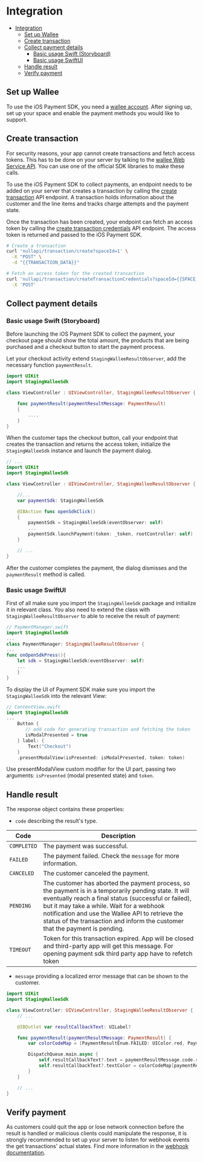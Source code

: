 # Integration

- [Integration](#integration)
  - [Set up Wallee](#set-up-wallee)
  - [Create transaction](#create-transaction)
  - [Collect payment details](#collect-payment-details)
    - [Basic usage Swift (Storyboard)](#basic-usage-swift-storyboard)
    - [Basic usage SwiftUI](#basic-usage-swiftui)
  - [Handle result](#handle-result)
  - [Verify payment](#verify-payment)

## Set up Wallee

To use the iOS Payment SDK, you need a [wallee account](null). After signing up, set up your space and enable the payment methods you would like to support.

## Create transaction

For security reasons, your app cannot create transactions and fetch access tokens. This has to be done on your server by talking to the [wallee Web Service API](nullen-us/doc/api/web-service). You can use one of the official SDK libraries to make these calls.

To use the iOS Payment SDK to collect payments, an endpoint needs to be added on your server that creates a transaction by calling the [create transaction](nulldoc/api/web-service#transaction-service--create) API endpoint. A transaction holds information about the customer and the line items and tracks charge attempts and the payment state.

Once the transaction has been created, your endpoint can fetch an access token by calling the [create transaction credentials](nulldoc/api/web-service#transaction-service--create-transaction-credentials) API endpoint. The access token is returned and passed to the iOS Payment SDK.

```bash
# Create a transaction
curl 'nullapi/transaction/create?spaceId=1' \
  -X "POST" \
  -d "{{TRANSACTION_DATA}}"

# Fetch an access token for the created transaction
curl 'nullapi/transaction/createTransactionCredentials?spaceId={{SPACE_ID}}&id={{TRANSACTION_ID}}' \
  -X 'POST'
```

## Collect payment details

### Basic usage Swift (Storyboard)

Before launching the iOS Payment SDK to collect the payment, your checkout page should show the total amount, the products that are being purchased and a checkout button to start the payment process.

Let your checkout activity extend `StagingWalleeResultObserver`, add the necessary function `paymentResult`.

```swift
import UIKit
import StagingWalleeSdk

class ViewController : UIViewController, StagingWalleeResultObserver {

    func paymentResult(paymentResultMessage: PaymentResult)
    {
        ....
    }
}
```

When the customer taps the checkout button, call your endpoint that creates the transaction and returns the access token, initialize the `StagingWalleeSdk` instance and launch the payment dialog.

```swift
// ...
import UIKit
import StagingWalleeSdk

class ViewController : UIViewController, StagingWalleeResultObserver {

    //...
    var paymentSdk: StagingWalleeSdk

    @IBAction func openSdkClick()
    {
        paymentSdk = StagingWalleeSdk(eventObserver: self)
        ...
        paymentSdk.launchPayment(token: _token, rootController: self)
    }

    // ...
}
```

After the customer completes the payment, the dialog dismisses and the `paymentResult` method is called.

### Basic usage SwiftUI

First of all make sure you import the `StagingWalleeSdk` package and initialize it in relevant class. You also need to extend the class with `StagingWalleeResultObserver` to able to receive the result of payment:

```swift
// PaymentManager.swift
import StagingWalleeSdk
...
class PaymentManager: StagingWalleeResultObserver {
...
func onOpenSdkPress(){
    let sdk = StagingWalleeSdk(eventObserver: self)
    ...
    }
}
```

To display the UI of Payment SDK make sure you import the `StagingWalleeSdk` into the relevant View:

```swift
// ContentView.swift
import StagingWalleeSdk
...
    Button {
       // add code for generating transaction and fetching the token
       isModalPresented = true
    } label: {
        Text("Checkout")
    }
    .presentModalView(isPresented: isModalPresented, token: token)
```

Use presentModalView custom modifier for the UI part, passing two arguments: `isPresented` (modal presented state) and `token`.

## Handle result

The response object contains these properties:

- `code` describing the result's type.

| Code | Description |
| --- | --- |
| `COMPLETED` | The payment was successful. |
| `FAILED` | The payment failed. Check the `message` for more information. |
| `CANCELED` | The customer canceled the payment. |
| `PENDING` | The customer has aborted the payment process, so the payment is in a temporarily pending state. It will eventually reach a final status (successful or failed), but it may take a while. Wait for a webhook notification and use the Wallee API to retrieve the status of the transaction and inform the customer that the payment is pending. |
| `TIMEOUT` | Token for this transaction expired. App will be closed and third-party app will get this message. For opening payment sdk third party app have to refetch token |

- `message` providing a localized error message that can be shown to the customer.

```swift
import UIKit
import StagingWalleeSdk

class ViewController: UIViewController, StagingWalleeResultObserver {
    // ...

    @IBOutlet var resultCallbackText: UILabel?

    func paymentResult(paymentResultMessage: PaymentResult) {
        var colorCodeMap = [PaymentResultEnum.FAILED: UIColor.red, PaymentResultEnum.COMPLETED: UIColor.green, PaymentResultEnum.CANCELED: UIColor.orange]

        DispatchQueue.main.async {
            self.resultCallbackText?.text = paymentResultMessage.code.rawValue
            self.resultCallbackText?.textColor = colorCodeMap[paymentResultMessage.code];
        }
    }

    // ...
}
```

## Verify payment

As customers could quit the app or lose network connection before the result is handled or malicious clients could manipulate the response, it is strongly recommended to set up your server to listen for webhook events the get transactions' actual states. Find more information in the [webhook documentation](nullen-us/doc/webhooks).
